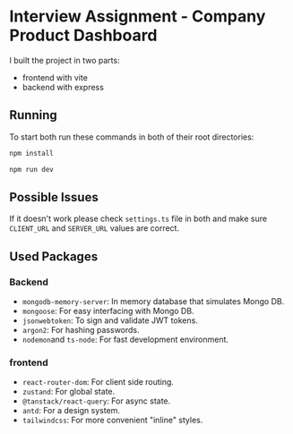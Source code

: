 # Interview Assignment - Company Product Dashboard

I built the project in two parts:

- frontend with vite
- backend with express


## Running
To start both run these commands in both of their root directories:
```bash
npm install
```
```bash
npm run dev
```

## Possible Issues

If it doesn't work please check `settings.ts` file in both and make sure `CLIENT_URL` and `SERVER_URL` values are correct.


## Used Packages

### Backend
- `mongodb-memory-server`: In memory database that simulates Mongo DB.
- `mongoose`: For easy interfacing with Mongo DB.
- `jsonwebtoken`: To sign and validate JWT tokens.
- `argon2`: For hashing passwords.
- `nodemon`and `ts-node`: For fast development environment.

### frontend
- `react-router-dom`: For client side routing.
- `zustand`: For global state.
- `@tanstack/react-query`: For async state.
- `antd`: For a design system.
- `tailwindcss`: For more convenient "inline" styles.
